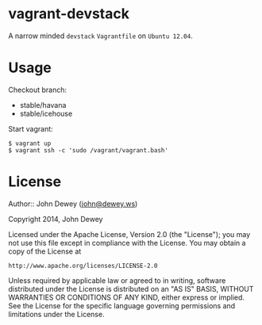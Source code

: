 vagrant-devstack
================

A narrow minded `devstack` `Vagrantfile` on `Ubuntu 12.04`.

Usage
=====

Checkout branch:

* stable/havana
* stable/icehouse

Start vagrant:

    $ vagrant up
    $ vagrant ssh -c 'sudo /vagrant/vagrant.bash'

License
=======

Author:: John Dewey (<john@dewey.ws>)

Copyright 2014, John Dewey

Licensed under the Apache License, Version 2.0 (the "License");
you may not use this file except in compliance with the License.
You may obtain a copy of the License at

    http://www.apache.org/licenses/LICENSE-2.0

Unless required by applicable law or agreed to in writing, software
distributed under the License is distributed on an "AS IS" BASIS,
WITHOUT WARRANTIES OR CONDITIONS OF ANY KIND, either express or implied.
See the License for the specific language governing permissions and
limitations under the License.
